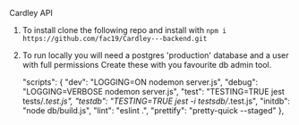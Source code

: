 Cardley API

1. To install clone the following repo and install with `npm i`
   `https://github.com/fac19/Cardley---backend.git`

2. To run locally you will need a postgres 'production' database and a user with full permissions
   Create these with you favourite db admin tool.


    "scripts": {
    	"dev": "LOGGING=ON nodemon server.js",
    	"debug": "LOGGING=VERBOSE nodemon server.js",
    	"test": "TESTING=TRUE jest tests/*.test.js",
    	"testdb": "TESTING=TRUE jest -i testsdb/*.test.js",
    	"initdb": "node db/build.js",
    	"lint": "eslint .",
    	"prettify": "pretty-quick --staged"
    },
